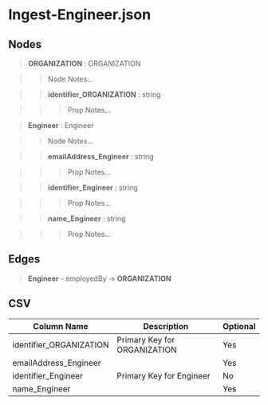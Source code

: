 # Ingest-Engineer.json
## Nodes

>**ORGANIZATION** : ORGANIZATION

>>Node Notes...

>>**identifier_ORGANIZATION** : string
    
>>>Prop Notes...

>**Engineer** : Engineer

>>Node Notes...

>>**emailAddress_Engineer** : string
    
>>>Prop Notes...

>>**identifier_Engineer** : string
    
>>>Prop Notes...

>>**name_Engineer** : string
    
>>>Prop Notes...

## Edges

>**Engineer** - employedBy -> **ORGANIZATION**

## CSV

Column Name | Description |Optional
------------|-------------|---
identifier_ORGANIZATION| Primary Key for ORGANIZATION | Yes
emailAddress_Engineer| | Yes
identifier_Engineer| Primary Key for Engineer | No
name_Engineer| | Yes
